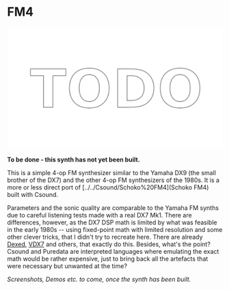 FM4
===

![TODO](../../Images/TODO.png?raw=true)

**To be done - this synth has not yet been built.**

This is a simple 4-op FM synthesizer similar to the Yamaha DX9 (the small brother
of the DX7) and the other 4-op FM synthesizers of the 1980s. It is a more or less
direct port of [../../Csound/Schoko%20FM4](Schoko FM4) built with Csound.

Parameters and the sonic quality are comparable to the Yamaha FM synths due to
careful listening tests made with a real DX7 Mk1. There are differences, however,
as the DX7 DSP math is limited by what was feasible in the early 1980s -- using
fixed-point math with limited resolution and some other clever tricks, that I didn't
try to recreate here. There are already [Dexed](https://asb2m10.github.io/dexed/),
[VDX7](https://github.com/chiaccona/VDX7) and others, that exactly do this.
Besides, what's the point? Csound and Puredata are interpreted languages where
emulating the exact math would be rather expensive, just to bring back all the
artefacts that were necessary but unwanted at the time?

_Screenshots, Demos etc. to come, once the synth has been built._
